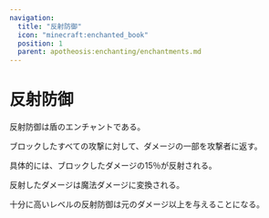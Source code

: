 ```yaml
---
navigation:
  title: "反射防御"
  icon: "minecraft:enchanted_book"
  position: 1
  parent: apotheosis:enchanting/enchantments.md
---
```


# 反射防御

<Color id="blue">反射防御</Color>は盾のエンチャントである。

ブロックしたすべての攻撃に対して、ダメージの一部を攻撃者に返す。

具体的には、ブロックしたダメージの15％が反射される。

反射したダメージは魔法ダメージに変換される。

十分に高いレベルの<Color id="blue">反射防御</Color>は元のダメージ以上を与えることになる。

